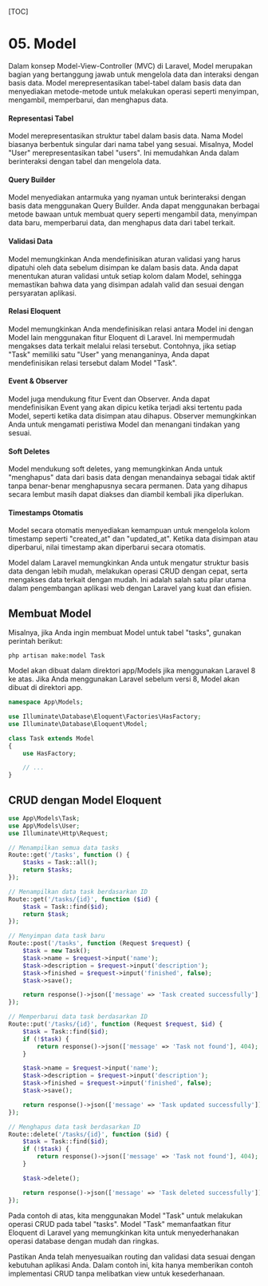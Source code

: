 [TOC]

# <b>05.</b> Model

Dalam konsep Model-View-Controller (MVC) di Laravel, Model merupakan bagian yang bertanggung jawab untuk mengelola data dan interaksi dengan basis data. Model merepresentasikan tabel-tabel dalam basis data dan menyediakan metode-metode untuk melakukan operasi seperti menyimpan, mengambil, memperbarui, dan menghapus data.

#### Representasi Tabel
Model merepresentasikan struktur tabel dalam basis data. Nama Model biasanya berbentuk singular dari nama tabel yang sesuai. Misalnya, Model "User" merepresentasikan tabel "users". Ini memudahkan Anda dalam berinteraksi dengan tabel dan mengelola data.

#### Query Builder
Model menyediakan antarmuka yang nyaman untuk berinteraksi dengan basis data menggunakan Query Builder. Anda dapat menggunakan berbagai metode bawaan untuk membuat query seperti mengambil data, menyimpan data baru, memperbarui data, dan menghapus data dari tabel terkait.

#### Validasi Data
Model memungkinkan Anda mendefinisikan aturan validasi yang harus dipatuhi oleh data sebelum disimpan ke dalam basis data. Anda dapat menentukan aturan validasi untuk setiap kolom dalam Model, sehingga memastikan bahwa data yang disimpan adalah valid dan sesuai dengan persyaratan aplikasi.

#### Relasi Eloquent
Model memungkinkan Anda mendefinisikan relasi antara Model ini dengan Model lain menggunakan fitur Eloquent di Laravel. Ini mempermudah mengakses data terkait melalui relasi tersebut. Contohnya, jika setiap "Task" memiliki satu "User" yang menanganinya, Anda dapat mendefinisikan relasi tersebut dalam Model "Task".

#### Event & Observer
Model juga mendukung fitur Event dan Observer. Anda dapat mendefinisikan Event yang akan dipicu ketika terjadi aksi tertentu pada Model, seperti ketika data disimpan atau dihapus. Observer memungkinkan Anda untuk mengamati peristiwa Model dan menangani tindakan yang sesuai.

#### Soft Deletes
Model mendukung soft deletes, yang memungkinkan Anda untuk "menghapus" data dari basis data dengan menandainya sebagai tidak aktif tanpa benar-benar menghapusnya secara permanen. Data yang dihapus secara lembut masih dapat diakses dan diambil kembali jika diperlukan.

#### Timestamps Otomatis
Model secara otomatis menyediakan kemampuan untuk mengelola kolom timestamp seperti "created_at" dan "updated_at". Ketika data disimpan atau diperbarui, nilai timestamp akan diperbarui secara otomatis.

Model dalam Laravel memungkinkan Anda untuk mengatur struktur basis data dengan lebih mudah, melakukan operasi CRUD dengan cepat, serta mengakses data terkait dengan mudah. Ini adalah salah satu pilar utama dalam pengembangan aplikasi web dengan Laravel yang kuat dan efisien.

## Membuat Model
Misalnya, jika Anda ingin membuat Model untuk tabel "tasks", gunakan perintah berikut:
```
php artisan make:model Task
```

Model akan dibuat dalam direktori app/Models jika menggunakan Laravel 8 ke atas. Jika Anda menggunakan Laravel sebelum versi 8, Model akan dibuat di direktori app.
```php filename=app/Models/Task.php
namespace App\Models;

use Illuminate\Database\Eloquent\Factories\HasFactory;
use Illuminate\Database\Eloquent\Model;

class Task extends Model
{
    use HasFactory;

    // ...
}
```

## CRUD dengan Model Eloquent
```php
use App\Models\Task;
use App\Models\User;
use Illuminate\Http\Request;

// Menampilkan semua data tasks
Route::get('/tasks', function () {
    $tasks = Task::all();
    return $tasks;
});

// Menampilkan data task berdasarkan ID
Route::get('/tasks/{id}', function ($id) {
    $task = Task::find($id);
    return $task;
});

// Menyimpan data task baru
Route::post('/tasks', function (Request $request) {
    $task = new Task();
    $task->name = $request->input('name');
    $task->description = $request->input('description');
    $task->finished = $request->input('finished', false);
    $task->save();

    return response()->json(['message' => 'Task created successfully'], 201);
});

// Memperbarui data task berdasarkan ID
Route::put('/tasks/{id}', function (Request $request, $id) {
    $task = Task::find($id);
    if (!$task) {
        return response()->json(['message' => 'Task not found'], 404);
    }

    $task->name = $request->input('name');
    $task->description = $request->input('description');
    $task->finished = $request->input('finished', false);
    $task->save();

    return response()->json(['message' => 'Task updated successfully']);
});

// Menghapus data task berdasarkan ID
Route::delete('/tasks/{id}', function ($id) {
    $task = Task::find($id);
    if (!$task) {
        return response()->json(['message' => 'Task not found'], 404);
    }

    $task->delete();

    return response()->json(['message' => 'Task deleted successfully']);
});
```

Pada contoh di atas, kita menggunakan Model "Task" untuk melakukan operasi CRUD pada tabel "tasks". Model "Task" memanfaatkan fitur Eloquent di Laravel yang memungkinkan kita untuk menyederhanakan operasi database dengan mudah dan ringkas.

Pastikan Anda telah menyesuaikan routing dan validasi data sesuai dengan kebutuhan aplikasi Anda. Dalam contoh ini, kita hanya memberikan contoh implementasi CRUD tanpa melibatkan view untuk kesederhanaan.
